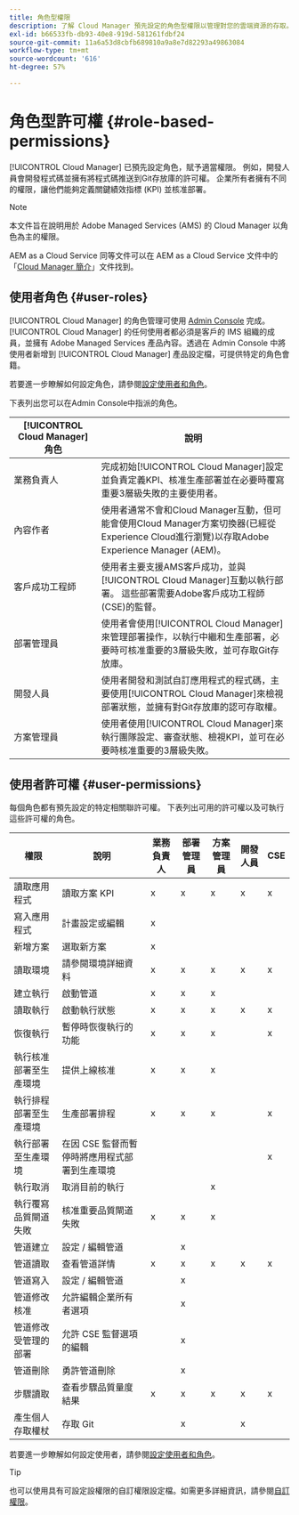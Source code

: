 ```yaml
---
title: 角色型權限
description: 了解 Cloud Manager 預先設定的角色型權限以管理對您的雲端資源的存取。
exl-id: b66533fb-db93-40e8-919d-581261fdbf24
source-git-commit: 11a6a53d8cbfb689810a9a8e7d82293a49863084
workflow-type: tm+mt
source-wordcount: '616'
ht-degree: 57%

---
```



# 角色型許可權 {#role-based-permissions}

[!UICONTROL Cloud Manager] 已預先設定角色，賦予適當權限。 例如，開發人員會開發程式碼並擁有將程式碼推送到Git存放庫的許可權。 企業所有者擁有不同的權限，讓他們能夠定義關鍵績效指標 (KPI) 並核准部署。

>[!NOTE]
>
>本文件旨在說明用於 Adob&#x200B;&#x200B;e Managed Services (AMS) 的 Cloud Manager 以角色為主的權限。
>
>AEM as a Cloud Service 同等文件可以在 AEM as a Cloud Service 文件中的「[Cloud Manager 簡介](https://experienceleague.adobe.com/en/docs/experience-manager-cloud-service/content/onboarding/concepts/cloud-manager-introduction#role-based-permissions)」文件找到。

## 使用者角色 {#user-roles}

[!UICONTROL Cloud Manager] 的角色管理可使用 [Admin Console](https://helpx.adobe.com/tw/enterprise/using/admin-console.html) 完成。[!UICONTROL Cloud Manager] 的任何使用者都必須是客戶的 IMS 組織的成員，並擁有 Adobe Managed Services 產品內容。透過在 Admin Console 中將使用者新增到 [!UICONTROL Cloud Manager] 產品設定檔，可提供特定的角色會籍。

若要進一步瞭解如何設定角色，請參閱[設定使用者和角色](/help/requirements/users-and-roles.md)。

下表列出您可以在Admin Console中指派的角色。

| [!UICONTROL Cloud Manager]角色 | 說明 |
|---|---|
| 業務負責人 | 完成初始[!UICONTROL Cloud Manager]設定並負責定義KPI、核准生產部署並在必要時覆寫重要3層級失敗的主要使用者。 |
| 內容作者 | 使用者通常不會和Cloud Manager互動，但可能會使用Cloud Manager方案切換器(已經從Experience Cloud進行瀏覽)以存取Adobe Experience Manager (AEM)。 |
| 客戶成功工程師 | 使用者主要支援AMS客戶成功，並與[!UICONTROL Cloud Manager]互動以執行部署。 這些部署需要Adobe客戶成功工程師(CSE)的監督。 |
| 部署管理員 | 使用者會使用[!UICONTROL Cloud Manager]來管理部署操作，以執行中繼和生產部署，必要時可核准重要的3層級失敗，並可存取Git存放庫。 |
| 開發人員 | 使用者開發和測試自訂應用程式的程式碼，主要使用[!UICONTROL Cloud Manager]來檢視部署狀態，並擁有對Git存放庫的認可存取權。 |
| 方案管理員 | 使用者使用[!UICONTROL Cloud Manager]來執行團隊設定、審查狀態、檢視KPI，並可在必要時核准重要的3層級失敗。 |

## 使用者許可權 {#user-permissions}

每個角色都有預先設定的特定相關聯許可權。 下表列出可用的許可權以及可執行這些許可權的角色。

| 權限 | 說明 | 業務負責人 | 部署管理員 | 方案管理員 | 開發人員 | CSE |
| --- | --- | --- | --- | --- | --- | --- |
| 讀取應用程式 | 讀取方案 KPI | x | x | x | x | x |
| 寫入應用程式 | 計畫設定或編輯 | x | | | | |
| 新增方案 | 選取新方案 | x | | | | |
| 讀取環境 | 請參閱環境詳細資料 | x | x | x | x | x |
| 建立執行 | 啟動管道 | x | x | x | | |
| 讀取執行 | 啟動執行狀態 | x | x | x | x | x |
| 恢復執行 | 暫停時恢復執行的功能 | x | x | x | | x |
| 執行核准部署至生產環境 | 提供上線核准 | x | x | x | | |
| 執行排程部署至生產環境 | 生產部署排程 | x | x | x | | x |
| 執行部署至生產環境 | 在因 CSE 監督而暫停時將應用程式部署到生產環境 | | | | | x |
| 執行取消 | 取消目前的執行 | | | x | | |
| 執行覆寫品質閘道失敗 | 核准重要品質閘道失敗 | x | x | x | | |
| 管道建立 | 設定 / 編輯管道 | | x | | | |
| 管道讀取 | 查看管道詳情 | x | x | x | x | x |
| 管道寫入 | 設定 / 編輯管道 | | x | | | |
| 管道修改核准 | 允許編輯企業所有者選項 | | x | | | |
| 管道修改受管理的部署 | 允許 CSE 監督選項的編輯 | | x | | | |
| 管道刪除 | 勇許管道刪除 | | x | | | |
| 步驟讀取 | 查看步驟品質量度結果 | x | x | x | x | x |
| 產生個人存取權杖 | 存取 Git | | x | | x | |

若要進一步瞭解如何設定使用者，請參閱[設定使用者和角色](/help/requirements/users-and-roles.md)。

>[!TIP]
>
>也可以使用具有可設定設權限的自訂權限設定檔。如需更多詳細資訊，請參閱[自訂權限](/help/using/custom-permissions.md)。
